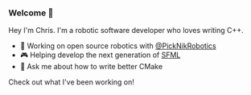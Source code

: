 ### Welcome 👋

Hey I'm Chris. I'm a robotic software developer who loves writing C++.

- 🤖 Working on open source robotics with [@PickNikRobotics](https://github.com/PickNikRobotics/)
- 🎮 Helping develop the next generation of [SFML](https://github.com/SFML/SFML.git)
- 💬 Ask me about how to write better CMake 

Check out what I've been working on!
